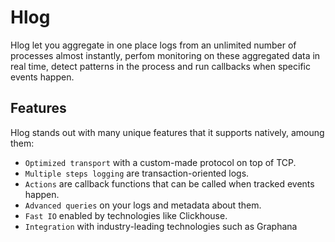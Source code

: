 # Hlog

Hlog let you aggregate in one place logs from an unlimited number of processes almost instantly, perfom monitoring on these aggregated data in real time, detect patterns in the process and run callbacks when specific events happen.


## Features

Hlog stands out with many unique features that it supports natively, amoung them:

- `Optimized transport` with a custom-made protocol on top of TCP.
- `Multiple steps logging` are transaction-oriented logs.
- `Actions` are callback functions that can be called when tracked events happen.
- `Advanced queries` on your logs and metadata about them.
- `Fast IO` enabled by technologies like Clickhouse.
- `Integration` with industry-leading technologies such as Graphana
